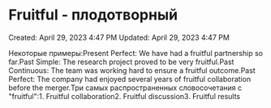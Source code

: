 # Fruitful - плодотворный

Created: April 29, 2023 4:47 PM
Updated: April 29, 2023 4:47 PM

Некоторые примеры:Present Perfect: We have had a fruitful partnership so far.Past Simple: The research project proved to be very fruitful.Past Continuous: The team was working hard to ensure a fruitful outcome.Past Perfect: The company had enjoyed several years of fruitful collaboration before the merger.Три самых распространенных словосочетания с "fruitful":1. Fruitful collaboration2. Fruitful discussion3. Fruitful results